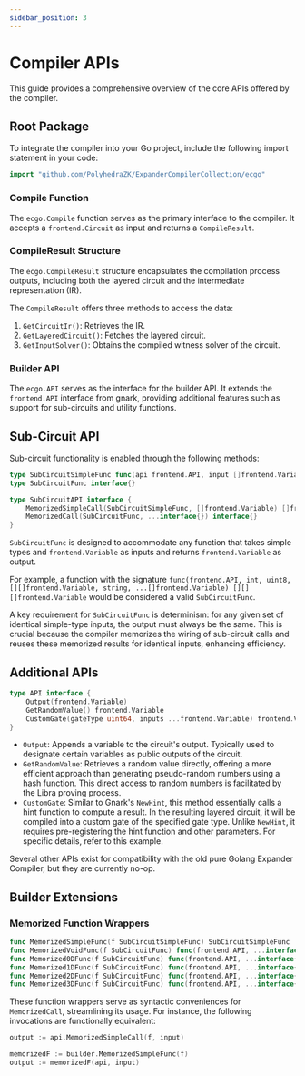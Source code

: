 ```yaml
---
sidebar_position: 3
---
```


# Compiler APIs

This guide provides a comprehensive overview of the core APIs offered by the compiler.

## Root Package

To integrate the compiler into your Go project, include the following import statement in your code:

```go
import "github.com/PolyhedraZK/ExpanderCompilerCollection/ecgo"
```

### Compile Function

The `ecgo.Compile` function serves as the primary interface to the compiler. It accepts a `frontend.Circuit` as input and returns a `CompileResult`.

### CompileResult Structure

The `ecgo.CompileResult` structure encapsulates the compilation process outputs, including both the layered circuit and the intermediate representation (IR).

The `CompileResult` offers three methods to access the data:

1. `GetCircuitIr()`: Retrieves the IR.
2. `GetLayeredCircuit()`: Fetches the layered circuit.
3. `GetInputSolver()`: Obtains the compiled witness solver of the circuit.

### Builder API

The `ecgo.API` serves as the interface for the builder API. It extends the `frontend.API` interface from gnark, providing additional features such as support for sub-circuits and utility functions.

## Sub-Circuit API

Sub-circuit functionality is enabled through the following methods:

```go
type SubCircuitSimpleFunc func(api frontend.API, input []frontend.Variable) []frontend.Variable
type SubCircuitFunc interface{}

type SubCircuitAPI interface {
	MemorizedSimpleCall(SubCircuitSimpleFunc, []frontend.Variable) []frontend.Variable
	MemorizedCall(SubCircuitFunc, ...interface{}) interface{}
}
```

`SubCircuitFunc` is designed to accommodate any function that takes simple types and `frontend.Variable` as inputs and returns `frontend.Variable` as output.

For example, a function with the signature `func(frontend.API, int, uint8, [][]frontend.Variable, string, ...[]frontend.Variable) [][][]frontend.Variable` would be considered a valid `SubCircuitFunc`.

A key requirement for `SubCircuitFunc` is determinism: for any given set of identical simple-type inputs, the output must always be the same. This is crucial because the compiler memorizes the wiring of sub-circuit calls and reuses these memorized results for identical inputs, enhancing efficiency.

## Additional APIs

```go
type API interface {
	Output(frontend.Variable)
	GetRandomValue() frontend.Variable
	CustomGate(gateType uint64, inputs ...frontend.Variable) frontend.Variable
}
```

- `Output`: Appends a variable to the circuit's output. Typically used to designate certain variables as public outputs of the circuit.
- `GetRandomValue`: Retrieves a random value directly, offering a more efficient approach than generating pseudo-random numbers using a hash function. This direct access to random numbers is facilitated by the Libra proving process.
- `CustomGate`: Similar to Gnark's `NewHint`, this method essentially calls a hint function to compute a result. In the resulting layered circuit, it will be compiled into a custom gate of the specified gate type. Unlike `NewHint`, it requires pre-registering the hint function and other parameters. For specific details, refer to this example.

Several other APIs exist for compatibility with the old pure Golang Expander Compiler, but they are currently no-op.

## Builder Extensions

### Memorized Function Wrappers

```go
func MemorizedSimpleFunc(f SubCircuitSimpleFunc) SubCircuitSimpleFunc
func MemorizedVoidFunc(f SubCircuitFunc) func(frontend.API, ...interface{})
func Memorized0DFunc(f SubCircuitFunc) func(frontend.API, ...interface{}) frontend.Variable
func Memorized1DFunc(f SubCircuitFunc) func(frontend.API, ...interface{}) []frontend.Variable
func Memorized2DFunc(f SubCircuitFunc) func(frontend.API, ...interface{}) [][]frontend.Variable
func Memorized3DFunc(f SubCircuitFunc) func(frontend.API, ...interface{}) [][][]frontend.Variable
```

These function wrappers serve as syntactic conveniences for `MemorizedCall`, streamlining its usage. For instance, the following invocations are functionally equivalent:

```go
output := api.MemorizedSimpleCall(f, input)

memorizedF := builder.MemorizedSimpleFunc(f)
output := memorizedF(api, input)
```
